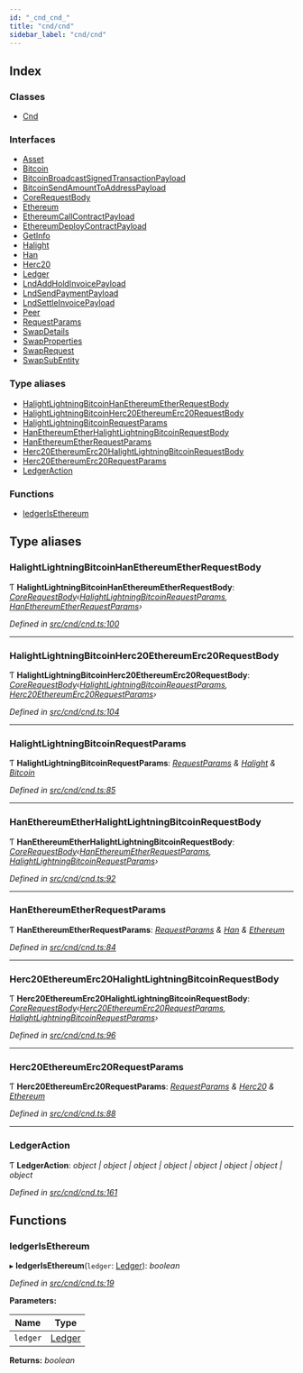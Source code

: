 ```yaml
---
id: "_cnd_cnd_"
title: "cnd/cnd"
sidebar_label: "cnd/cnd"
---
```


## Index

### Classes

* [Cnd](../classes/_cnd_cnd_.cnd.md)

### Interfaces

* [Asset](../interfaces/_cnd_cnd_.asset.md)
* [Bitcoin](../interfaces/_cnd_cnd_.bitcoin.md)
* [BitcoinBroadcastSignedTransactionPayload](../interfaces/_cnd_cnd_.bitcoinbroadcastsignedtransactionpayload.md)
* [BitcoinSendAmountToAddressPayload](../interfaces/_cnd_cnd_.bitcoinsendamounttoaddresspayload.md)
* [CoreRequestBody](../interfaces/_cnd_cnd_.corerequestbody.md)
* [Ethereum](../interfaces/_cnd_cnd_.ethereum.md)
* [EthereumCallContractPayload](../interfaces/_cnd_cnd_.ethereumcallcontractpayload.md)
* [EthereumDeployContractPayload](../interfaces/_cnd_cnd_.ethereumdeploycontractpayload.md)
* [GetInfo](../interfaces/_cnd_cnd_.getinfo.md)
* [Halight](../interfaces/_cnd_cnd_.halight.md)
* [Han](../interfaces/_cnd_cnd_.han.md)
* [Herc20](../interfaces/_cnd_cnd_.herc20.md)
* [Ledger](../interfaces/_cnd_cnd_.ledger.md)
* [LndAddHoldInvoicePayload](../interfaces/_cnd_cnd_.lndaddholdinvoicepayload.md)
* [LndSendPaymentPayload](../interfaces/_cnd_cnd_.lndsendpaymentpayload.md)
* [LndSettleInvoicePayload](../interfaces/_cnd_cnd_.lndsettleinvoicepayload.md)
* [Peer](../interfaces/_cnd_cnd_.peer.md)
* [RequestParams](../interfaces/_cnd_cnd_.requestparams.md)
* [SwapDetails](../interfaces/_cnd_cnd_.swapdetails.md)
* [SwapProperties](../interfaces/_cnd_cnd_.swapproperties.md)
* [SwapRequest](../interfaces/_cnd_cnd_.swaprequest.md)
* [SwapSubEntity](../interfaces/_cnd_cnd_.swapsubentity.md)

### Type aliases

* [HalightLightningBitcoinHanEthereumEtherRequestBody](_cnd_cnd_.md#halightlightningbitcoinhanethereumetherrequestbody)
* [HalightLightningBitcoinHerc20EthereumErc20RequestBody](_cnd_cnd_.md#halightlightningbitcoinherc20ethereumerc20requestbody)
* [HalightLightningBitcoinRequestParams](_cnd_cnd_.md#halightlightningbitcoinrequestparams)
* [HanEthereumEtherHalightLightningBitcoinRequestBody](_cnd_cnd_.md#hanethereumetherhalightlightningbitcoinrequestbody)
* [HanEthereumEtherRequestParams](_cnd_cnd_.md#hanethereumetherrequestparams)
* [Herc20EthereumErc20HalightLightningBitcoinRequestBody](_cnd_cnd_.md#herc20ethereumerc20halightlightningbitcoinrequestbody)
* [Herc20EthereumErc20RequestParams](_cnd_cnd_.md#herc20ethereumerc20requestparams)
* [LedgerAction](_cnd_cnd_.md#ledgeraction)

### Functions

* [ledgerIsEthereum](_cnd_cnd_.md#ledgerisethereum)

## Type aliases

###  HalightLightningBitcoinHanEthereumEtherRequestBody

Ƭ **HalightLightningBitcoinHanEthereumEtherRequestBody**: *[CoreRequestBody](../interfaces/_cnd_cnd_.corerequestbody.md)‹[HalightLightningBitcoinRequestParams](_cnd_cnd_.md#halightlightningbitcoinrequestparams), [HanEthereumEtherRequestParams](_cnd_cnd_.md#hanethereumetherrequestparams)›*

*Defined in [src/cnd/cnd.ts:100](https://github.com/comit-network/comit-js-sdk/blob/ee6360f/src/cnd/cnd.ts#L100)*

___

###  HalightLightningBitcoinHerc20EthereumErc20RequestBody

Ƭ **HalightLightningBitcoinHerc20EthereumErc20RequestBody**: *[CoreRequestBody](../interfaces/_cnd_cnd_.corerequestbody.md)‹[HalightLightningBitcoinRequestParams](_cnd_cnd_.md#halightlightningbitcoinrequestparams), [Herc20EthereumErc20RequestParams](_cnd_cnd_.md#herc20ethereumerc20requestparams)›*

*Defined in [src/cnd/cnd.ts:104](https://github.com/comit-network/comit-js-sdk/blob/ee6360f/src/cnd/cnd.ts#L104)*

___

###  HalightLightningBitcoinRequestParams

Ƭ **HalightLightningBitcoinRequestParams**: *[RequestParams](../interfaces/_cnd_cnd_.requestparams.md) & [Halight](../interfaces/_cnd_cnd_.halight.md) & [Bitcoin](../interfaces/_cnd_cnd_.bitcoin.md)*

*Defined in [src/cnd/cnd.ts:85](https://github.com/comit-network/comit-js-sdk/blob/ee6360f/src/cnd/cnd.ts#L85)*

___

###  HanEthereumEtherHalightLightningBitcoinRequestBody

Ƭ **HanEthereumEtherHalightLightningBitcoinRequestBody**: *[CoreRequestBody](../interfaces/_cnd_cnd_.corerequestbody.md)‹[HanEthereumEtherRequestParams](_cnd_cnd_.md#hanethereumetherrequestparams), [HalightLightningBitcoinRequestParams](_cnd_cnd_.md#halightlightningbitcoinrequestparams)›*

*Defined in [src/cnd/cnd.ts:92](https://github.com/comit-network/comit-js-sdk/blob/ee6360f/src/cnd/cnd.ts#L92)*

___

###  HanEthereumEtherRequestParams

Ƭ **HanEthereumEtherRequestParams**: *[RequestParams](../interfaces/_cnd_cnd_.requestparams.md) & [Han](../interfaces/_cnd_cnd_.han.md) & [Ethereum](../interfaces/_cnd_cnd_.ethereum.md)*

*Defined in [src/cnd/cnd.ts:84](https://github.com/comit-network/comit-js-sdk/blob/ee6360f/src/cnd/cnd.ts#L84)*

___

###  Herc20EthereumErc20HalightLightningBitcoinRequestBody

Ƭ **Herc20EthereumErc20HalightLightningBitcoinRequestBody**: *[CoreRequestBody](../interfaces/_cnd_cnd_.corerequestbody.md)‹[Herc20EthereumErc20RequestParams](_cnd_cnd_.md#herc20ethereumerc20requestparams), [HalightLightningBitcoinRequestParams](_cnd_cnd_.md#halightlightningbitcoinrequestparams)›*

*Defined in [src/cnd/cnd.ts:96](https://github.com/comit-network/comit-js-sdk/blob/ee6360f/src/cnd/cnd.ts#L96)*

___

###  Herc20EthereumErc20RequestParams

Ƭ **Herc20EthereumErc20RequestParams**: *[RequestParams](../interfaces/_cnd_cnd_.requestparams.md) & [Herc20](../interfaces/_cnd_cnd_.herc20.md) & [Ethereum](../interfaces/_cnd_cnd_.ethereum.md)*

*Defined in [src/cnd/cnd.ts:88](https://github.com/comit-network/comit-js-sdk/blob/ee6360f/src/cnd/cnd.ts#L88)*

___

###  LedgerAction

Ƭ **LedgerAction**: *object | object | object | object | object | object | object | object*

*Defined in [src/cnd/cnd.ts:161](https://github.com/comit-network/comit-js-sdk/blob/ee6360f/src/cnd/cnd.ts#L161)*

## Functions

###  ledgerIsEthereum

▸ **ledgerIsEthereum**(`ledger`: [Ledger](../interfaces/_cnd_cnd_.ledger.md)): *boolean*

*Defined in [src/cnd/cnd.ts:19](https://github.com/comit-network/comit-js-sdk/blob/ee6360f/src/cnd/cnd.ts#L19)*

**Parameters:**

Name | Type |
------ | ------ |
`ledger` | [Ledger](../interfaces/_cnd_cnd_.ledger.md) |

**Returns:** *boolean*

